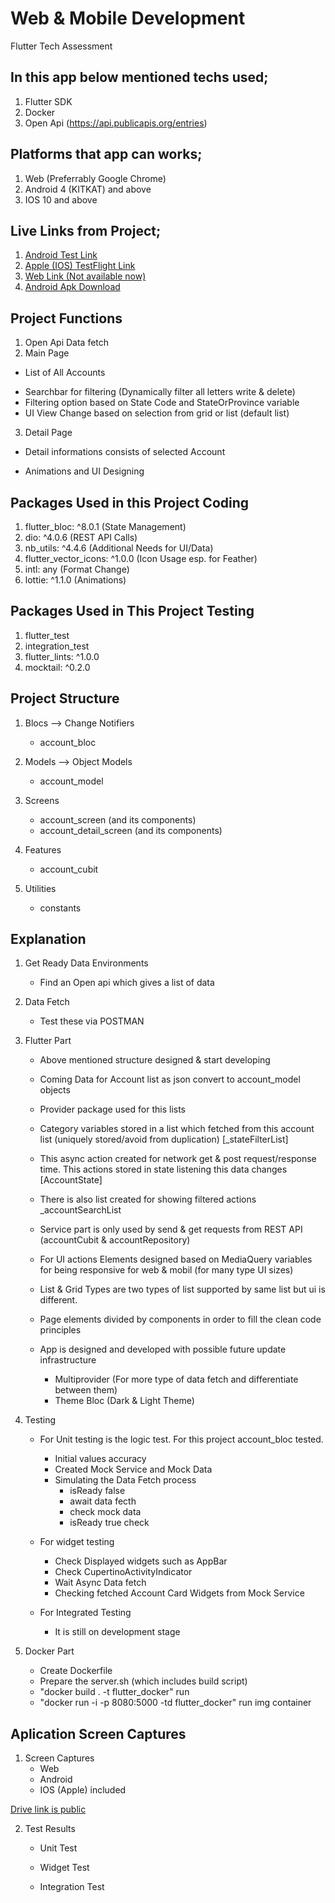 # Web & Mobile Development
Flutter Tech Assessment

## In this app below mentioned techs used;

1. Flutter SDK
2. Docker
3. Open Api (https://api.publicapis.org/entries)

## Platforms that app can works;

1. Web (Preferrably Google Chrome)
2. Android 4 (KITKAT) and above
3. IOS 10 and above

## Live Links from Project;

1. [Android Test Link ](https://play.google.com/store/apps/details?id=com.digitalpratix.techassignment)
2. [Apple (IOS) TestFlight Link](https://testflight.apple.com/join/7VCuLqf3)
3. [Web Link (Not available now)](https://www.google.com)
4. [Android Apk Download](https://drive.google.com/file/d/1qFDoNZXSQUJVqMIR_JhT62biHAnCTvIc/view?usp=sharing)

## Project Functions

1. Open Api Data fetch
2. Main Page

* List of All Accounts
- Searchbar for filtering (Dynamically filter all letters write & delete)
- Filtering option based on State Code and StateOrProvince variable
- UI View Change based on selection from grid or list (default list)

3. Detail Page

* Detail informations consists of selected Account
- Animations and UI Designing

## Packages Used in this Project Coding

1. flutter_bloc: ^8.0.1 (State Management)
2. dio: ^4.0.6 (REST API Calls)
3. nb_utils: ^4.4.6 (Additional Needs for UI/Data)
4. flutter_vector_icons: ^1.0.0 (Icon Usage esp. for Feather)
5. intl: any (Format Change)
6. lottie: ^1.1.0 (Animations)

## Packages Used in This Project Testing

1. flutter_test
2. integration_test
3. flutter_lints: ^1.0.0
4. mocktail: ^0.2.0

## Project Structure

1. Blocs --> Change Notifiers
	+ account_bloc
	
2. Models --> Object Models
	+ account_model
	
3. Screens
	+ account_screen (and its components)
	+ account_detail_screen (and its components)
4. Features
	+ account_cubit

5. Utilities
	+ constants

## Explanation

1. Get Ready Data Environments
	+ Find an Open api which gives a list of data
2. Data Fetch
	+ Test these via POSTMAN
3. Flutter Part
	+ Above mentioned structure designed & start developing
	+ Coming Data for Account list as json convert to account_model objects
	+ Provider package used for this lists

	+ Category variables stored in a list which fetched from this account list (uniquely stored/avoid from duplication) [_stateFilterList]
	+ This async action created for network get & post request/response time. This actions stored in state listening this data changes [AccountState]
	+ There is also list created for showing filtered actions _accountSearchList
	
	+ Service part is only used by send & get requests from REST API (accountCubit & accountRepository)

	+ For UI actions Elements designed based on MediaQuery variables for being responsive for web & mobil (for many type  UI sizes)
	
	+ List & Grid Types are two types of list supported by same list but ui is different.

	+ Page elements divided by components in order to fill the clean code principles

	+ App is designed and developed with possible future update infrastructure
		+ Multiprovider (For more type of data fetch and differentiate between them)
		+ Theme Bloc (Dark & Light Theme)

4. Testing
	+ For Unit testing is the logic test. For this project account_bloc tested.
		+ Initial values accuracy
		+ Created Mock Service and Mock Data
		+ Simulating the Data Fetch process
			+ isReady false
			+ await data fecth
			+ check mock data
			+ isReady true check
	
	+ For widget testing
		+ Check Displayed widgets such as AppBar
		+ Check CupertinoActivityIndicator
		+ Wait Async Data fetch
		+ Checking fetched Account Card Widgets from Mock Service
	
	+ For Integrated Testing
		+ It is still on development stage

5. Docker Part
	+ Create Dockerfile
	+ Prepare the server.sh (which includes build script)
	+ "docker build . -t flutter_docker" run
	+ "docker run -i -p 8080:5000 -td flutter_docker" run img container


## Aplication Screen Captures
1. Screen Captures
	+ Web
	+ Android
	+ IOS (Apple) included

[Drive link is public](https://drive.google.com/file/d/1SHZI0dFLi5KAtdSQAFUZX1ViUwe4EoMP/view?usp=sharing)


2. Test Results
	+ Unit Test






	+ Widget Test





	+ Integration Test





























 



